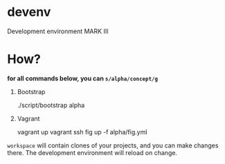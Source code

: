 # devenv

Development environment MARK III

# How?

**for all commands below, you can ```s/alpha/concept/g```**

1. Bootstrap

    ./script/bootstrap alpha

2. Vagrant

    vagrant up
    vagrant ssh
    fig up -f alpha/fig.yml


```workspace``` will contain clones of your projects, and you can make changes there. The development environment will reload on change.
